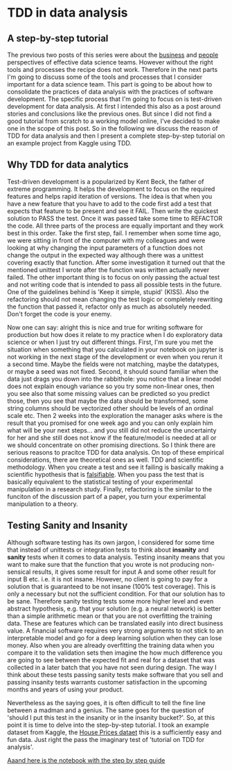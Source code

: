 # TDD in data analysis
## A step-by-step tutorial
The previous two posts of this series were about the [business](https://medium.com/@torokagoston/effective-data-science-teams-part-1-9f40c6bff275) and [people](https://medium.com/@torokagoston/effective-data-science-teams-part-2-6af6f7674be9) perspectives of effective data science teams. However without the right tools and processes the recipe does not work. Therefore in the next parts I'm going to discuss some of the tools and processes that I consider important for a data science team. This part is going to be about how to consolidate the practices of data analysis with the practices of software development. The specific process that I'm going to focus on is test-driven development for data analysis. At first I intended this also as a post around stories and conclusions like the previous ones. But since I did not find a good tutorial from scratch to a working model online, I've decided to make one in the scope of this post. So in the following we discuss the reason of TDD for data analysis and then I present a complete step-by-step tutorial on an example project from Kaggle using TDD.
## Why TDD for data analytics
Test-driven development is a popularized by Kent Beck, the father of extreme programming. It helps the development to focus on the required features and helps rapid iteration of versions. The idea is that when you have a new feature that you have to add to the code first add a test that expects that feature to be present and see it FAIL. Then write the quickest solution to PASS the test. Once it was passed take some time to REFACTOR the code. All three parts of the process are equally important and they work best in this order. Take the first step, fail. I remember when some time ago, we were sitting in front of the computer with my colleagues and were looking at why changing the input parameters of a function does not change the output in the expected way although there was a unittest covering exactly that function. After some investigation it turned out that the mentioned unittest I wrote after the function was written actually never failed. The other important thing is to focus on only passing the actual test and not writing code that is intended to pass all possible tests in the future. One of the guidelines behind is 'Keep it simple, stupid' (KISS). Also the refactoring should not mean changing the test logic or completely rewriting the function that passed it, refactor only as much as absolutely needed. Don't forget the code is your enemy.

Now one can say: alright this is nice and true for writing software for production but how does it relate to my practice when I do exploratory data science or when I just try out different things. First, I'm sure you met the situation when something that you calculated in your notebook on jupyter is not working in the next stage of the development or even when you rerun it a second time. Maybe the fields were not matching, maybe the datatypes, or maybe a seed was not fixed. Second, it should sound familiar when the data just drags you down into the rabbithole: you notice that a linear model does not explain enough variance so you try some non-linear ones, then you see also that some missing values can be predicted so you predict those, then you see that maybe the data should be transformed, some string columns should be vectorized other should be levels of an ordinal scale etc. Then 2 weeks into the exploration the manager asks where is the result that you promised for one week ago and you can only explain him what will be your next steps... and you still did not reduce the uncertainty for her and she still does not know if the feature/model is needed at all or we should concentrate on other promising directions. So I think there are serious reasons to pracitce TDD for data analysis. On top of these empirical considerations, there are theoretical ones as well. TDD and scientific methodology. When you create a test and see it failing is basically making a scientific hypothesis that is [falsifiable](https://en.wikipedia.org/wiki/Falsifiability). When you pass the test that is basically equivalent to the statistical testing of your experimental manipulation in a research study. Finally, refactoring is the similar to the funciton of the discussion part of a paper, you turn your experimental manipulation to a theory. 
## Testing Sanity and Insanity
Although software testing has its own jargon, I considered for some time that instead of unittests or integration tests to think about __insanity__ and __sanity__ tests when it comes to data analysis. Testing insanity means that you want to make sure that the function that you wrote is not producing non-sensical results, it gives some result for input A and some other result for input B etc. i.e. it is not insane. However, no client is going to pay for a solution that is guaranteed to be not insane (100% test coverage). This is only a necessary but not the sufficient condition. For that our solution has to be sane. Therefore sanity testing tests some more higher level and even abstract hypothesis, e.g. that your solution (e.g. a neural network) is better than a simple arithmetic mean or that you are not overfitting the training data. These are features which can be translated easily into direct business value. A financial software requires very strong arguments to not stick to an interpretable model and go for a deep learning solution when they can lose money. Also when you are already overfitting the training data when you compare it to the validation sets then imagine the how much difference you are going to see between the expected fit and real for a dataset that was collected in a later batch that you have not seen during design. The way I think about these tests passing sanity tests make software that you sell and passing insanity tests warrants customer satisfaction in the upcoming months and years of using your product. 

Nevertheless as the saying goes, it is often difficult to tell the fine line between a madman and a genius. The same goes for the question of 'should I put this test in the insanity or in the insanity bucket?'. So, at this point it is time to delve into the step-by-step tutorial. I took an example dataset from Kaggle, the [House Prices dataet](https://www.kaggle.com/c/house-prices-advanced-regression-techniques) this is a sufficiently easy and fun data. Just right the pass the imaginary test of 'tutorial on TDD for analysis'. 

[Aaand here is the notebook with the step by step guide](https://nbviewer.jupyter.org/github/agostontorok/tdd_data_analysis/blob/master/TDD%20in%20data%20analysis%20-%20Step-by-step%20tutorial.ipynb#Step-by-step-TDD-in-a-data-science-task)
